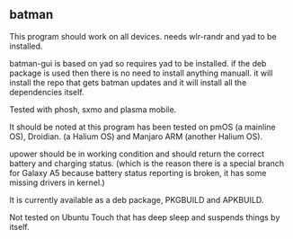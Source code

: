 ## batman
This program should work on all devices. needs wlr-randr and yad to be installed.

batman-gui is based on yad so requires yad to be installed. if the deb package is used then there is no need to install anything manuall. it will install the repo that gets batman updates and it will install all the dependencies itself.

Tested with phosh, sxmo and plasma mobile.

It should be noted at this program has been tested on pmOS (a mainline OS), Droidian. (a Halium OS) and Manjaro ARM (another Halium OS).

upower should be in working condition and should return the correct battery and charging status. (which is the reason there is a special branch for Galaxy A5 because battery status reporting is broken, it has some missing drivers in kernel.)

It is currently available as a deb package, PKGBUILD and APKBUILD.

Not tested on Ubuntu Touch that has deep sleep and suspends things by itself.

